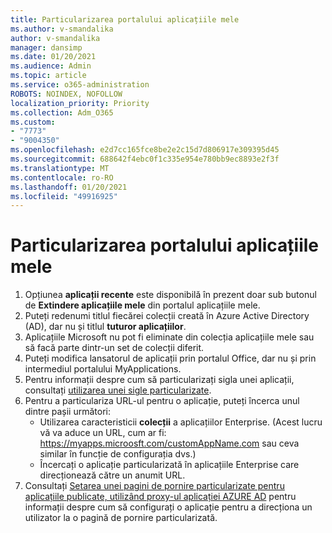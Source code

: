 ```yaml
---
title: Particularizarea portalului aplicațiile mele
ms.author: v-smandalika
author: v-smandalika
manager: dansimp
ms.date: 01/20/2021
ms.audience: Admin
ms.topic: article
ms.service: o365-administration
ROBOTS: NOINDEX, NOFOLLOW
localization_priority: Priority
ms.collection: Adm_O365
ms.custom:
- "7773"
- "9004350"
ms.openlocfilehash: e2d7cc165fce8be2e2c15d7d806917e309395d45
ms.sourcegitcommit: 688642f4ebc0f1c335e954e780bb9ec8893e2f3f
ms.translationtype: MT
ms.contentlocale: ro-RO
ms.lasthandoff: 01/20/2021
ms.locfileid: "49916925"
---
```

# <a name="customize-myapps-portal"></a>Particularizarea portalului aplicațiile mele

1. Opțiunea **aplicații recente** este disponibilă în prezent doar sub butonul de **Extindere aplicațiile mele** din portalul aplicațiile mele.
2. Puteți redenumi titlul fiecărei colecții creată în Azure Active Directory (AD), dar nu și titlul **tuturor aplicațiilor**.
3. Aplicațiile Microsoft nu pot fi eliminate din colecția aplicațiile mele sau să facă parte dintr-un set de colecții diferit.
4. Puteți modifica lansatorul de aplicații prin portalul Office, dar nu și prin intermediul portalului MyApplications.
5. Pentru informații despre cum să particularizați sigla unei aplicații, consultați [utilizarea unei sigle particularizate](https://docs.microsoft.com/azure/active-directory/manage-apps/add-application-portal-configure#use-a-custom-logo).
6. Pentru a particulariza URL-ul pentru o aplicație, puteți încerca unul dintre pașii următori:
    - Utilizarea caracteristicii **colecții** a aplicațiilor Enterprise. (Acest lucru vă va aduce un URL, cum ar fi: https://myapps.microosft.com/customAppName.com sau ceva similar în funcție de configurația dvs.)
    - Încercați o aplicație particularizată în aplicațiile Enterprise care direcționează către un anumit URL.
7. Consultați [Setarea unei pagini de pornire particularizate pentru aplicațiile publicate, utilizând proxy-ul aplicației AZURE AD](https://docs.microsoft.com/azure/active-directory/manage-apps/application-proxy-configure-custom-home-page) pentru informații despre cum să configurați o aplicație pentru a direcționa un utilizator la o pagină de pornire particularizată.

